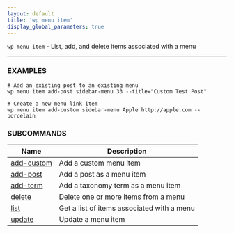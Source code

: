 ```yaml
---
layout: default
title: 'wp menu item'
display_global_parameters: true
---
```


`wp menu item` - List, add, and delete items associated with a menu

<hr />

### EXAMPLES

    # Add an existing post to an existing menu
    wp menu item add-post sidebar-menu 33 --title="Custom Test Post"

    # Create a new menu link item
    wp menu item add-custom sidebar-menu Apple http://apple.com --porcelain





### SUBCOMMANDS

<table>
	<thead>
	<tr>
		<th>Name</th>
		<th>Description</th>
	</tr>
	</thead>
	<tbody>
		<tr>
			<td><a href="/commands/menu/item/add-custom/">add-custom</a></td>
			<td>Add a custom menu item</td>
		</tr>
		<tr>
			<td><a href="/commands/menu/item/add-post/">add-post</a></td>
			<td>Add a post as a menu item</td>
		</tr>
		<tr>
			<td><a href="/commands/menu/item/add-term/">add-term</a></td>
			<td>Add a taxonomy term as a menu item</td>
		</tr>
		<tr>
			<td><a href="/commands/menu/item/delete/">delete</a></td>
			<td>Delete one or more items from a menu</td>
		</tr>
		<tr>
			<td><a href="/commands/menu/item/list/">list</a></td>
			<td>Get a list of items associated with a menu</td>
		</tr>
		<tr>
			<td><a href="/commands/menu/item/update/">update</a></td>
			<td>Update a menu item</td>
		</tr>
	</tbody>
</table>
